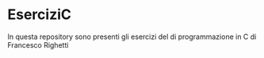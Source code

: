 # EserciziC
In questa repository sono presenti gli esercizi del di programmazione in C di Francesco Righetti
